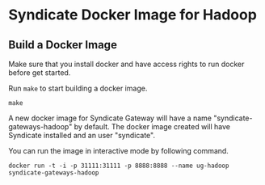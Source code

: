 # Syndicate Docker Image for Hadoop

Build a Docker Image
--------------------

Make sure that you install docker and have access rights to run docker before get started.

Run `make` to start building a docker image.
```
make
```

A new docker image for Syndicate Gateway will have a name "syndicate-gateways-hadoop" by default. The docker image created will have Syndicate installed and an user "syndicate".

You can run the image in interactive mode by following command.
```
docker run -t -i -p 31111:31111 -p 8888:8888 --name ug-hadoop syndicate-gateways-hadoop
```
